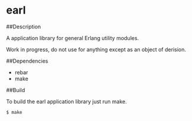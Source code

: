 # earl

##Description

A application library for general Erlang utility modules.

Work in progress, do not use for anything except as an object of derision.

##Dependencies

* rebar
* make

##Build

To build the earl application library just run make.

    $ make

